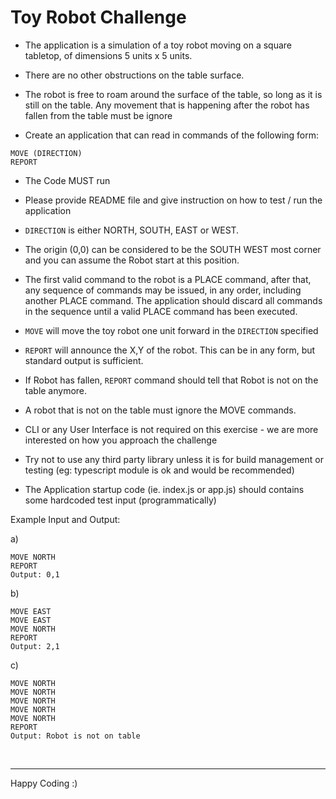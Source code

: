 # Toy Robot Challenge

- The application is a simulation of a toy robot moving on a square tabletop, of dimensions 5 units x 5 units.
- There are no other obstructions on the table surface.
- The robot is free to roam around the surface of the table, so long as it is still on the table. Any movement 
  that is happening after the robot has fallen from the table must be ignore

- Create an application that can read in commands of the following form:

```
MOVE (DIRECTION)
REPORT
```

- The Code MUST run 
- Please provide README file and give instruction on how to test / run the application

- `DIRECTION` is either NORTH, SOUTH, EAST or WEST.
- The origin (0,0) can be considered to be the SOUTH WEST most corner and you can assume the Robot start at this position.
- The first valid command to the robot is a PLACE command, after that, any sequence of commands may be issued, in any order, including another PLACE command. The application should discard all commands in the sequence until a valid PLACE command has been executed.
- `MOVE` will move the toy robot one unit forward in the `DIRECTION` specified
- `REPORT` will announce the X,Y of the robot. This can be in any form, but standard output is sufficient.
- If Robot has fallen, `REPORT` command should tell that Robot is not on the table anymore.

- A robot that is not on the table must ignore the MOVE commands.
- CLI or any User Interface is not required on this exercise - we are more interested on how you approach the challenge
- Try not to use any third party library unless it is for build management or testing (eg: typescript module is ok and would be recommended)

- The Application startup code (ie. index.js or app.js) should contains some hardcoded test input (programmatically) 

Example Input and Output: 

a)
```
MOVE NORTH
REPORT
Output: 0,1
```

b)

```
MOVE EAST
MOVE EAST
MOVE NORTH
REPORT
Output: 2,1
```

c)

```
MOVE NORTH
MOVE NORTH
MOVE NORTH
MOVE NORTH
MOVE NORTH
REPORT
Output: Robot is not on table
```

<br />
 
----------------

Happy Coding :)
